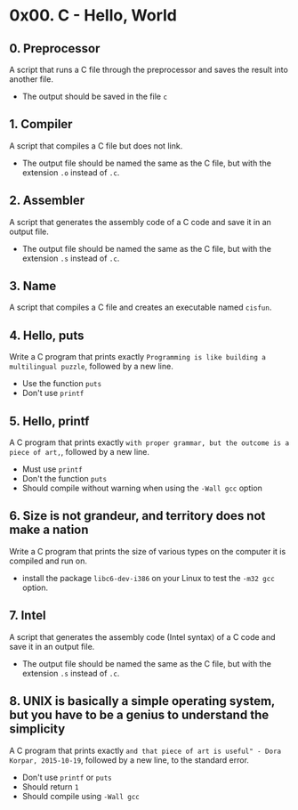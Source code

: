 # 0x00. C - Hello, World

 
## 0. Preprocessor
A script that runs a C file through the preprocessor and saves the result into another file.
- The output should be saved in the file `c`

## 1. Compiler
A script that compiles a C file but does not link.
- The output file should be named the same as the C file, but with the extension `.o` instead of `.c`.

## 2. Assembler
A script that generates the assembly code of a C code and save it in an output file.
- The output file should be named the same as the C file, but with the extension `.s` instead of `.c`.

## 3. Name
A script that compiles a C file and creates an executable named `cisfun`.

## 4. Hello, puts
Write a C program that prints exactly `Programming is like building a multilingual puzzle`, followed by a new line.
- Use the function `puts`
- Don't use `printf`

## 5. Hello, printf
A C program that prints exactly `with proper grammar, but the outcome is a piece of art,`, followed by a new line.
- Must use `printf`
- Don't the function `puts`
- Should compile without warning when using the `-Wall gcc` option

## 6. Size is not grandeur, and territory does not make a nation
Write a C program that prints the size of various types on the computer it is compiled and run on.
- install the package `libc6-dev-i386` on your Linux to test the `-m32 gcc` option.

## 7. Intel
A script that generates the assembly code (Intel syntax) of a C code and save it in an output file.
- The output file should be named the same as the C file, but with the extension `.s` instead of `.c`.

## 8. UNIX is basically a simple operating system, but you have to be a genius to understand the simplicity
A C program that prints exactly `and that piece of art is useful" - Dora Korpar, 2015-10-19`, followed by a new line, to the standard error.
- Don't use `printf` or `puts`
- Should return `1`
- Should compile using `-Wall gcc`
